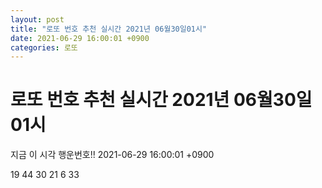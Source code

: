```yaml
---
layout: post
title: "로또 번호 추천 실시간 2021년 06월30일01시"
date: 2021-06-29 16:00:01 +0900
categories: 로또
---
```


# 로또 번호 추천 실시간 2021년 06월30일01시

지금 이 시각 행운번호!! 2021-06-29 16:00:01 +0900

 19  44  30  21  6  33 

